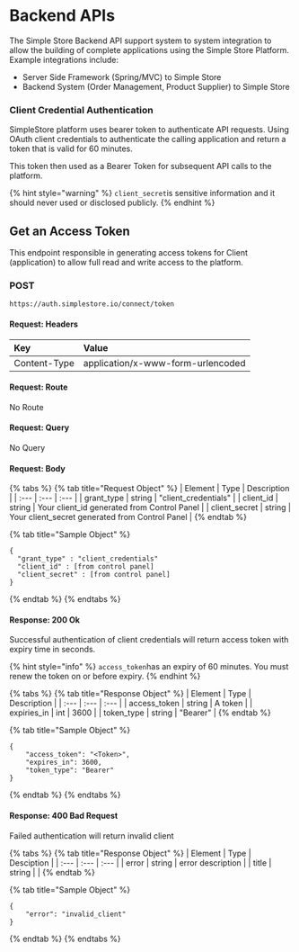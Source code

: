 # Backend APIs

The Simple Store Backend API support system to system integration to allow the building of complete applications using the Simple Store Platform.  Example integrations include:

* Server Side Framework \(Spring/MVC\) to Simple Store
* Backend System \(Order Management, Product Supplier\) to Simple Store

### Client Credential Authentication

SimpleStore platform uses bearer token to authenticate API requests. Using OAuth client credentials to authenticate the calling application and return a token that is valid for 60 minutes.

This token then used as a Bearer Token for subsequent API calls to the platform.

{% hint style="warning" %}
`client_secret`is sensitive information and it should never used or disclosed publicly.
{% endhint %}

## Get an Access Token

This endpoint responsible in generating access tokens for Client \(application\) to allow full read and write access to the platform.

### **POST**

```text
https://auth.simplestore.io/connect/token
```

#### Request: Headers

| Key | Value |
| :--- | :--- |
| Content-Type | application/x-www-form-urlencoded |

#### Request: Route

No Route

#### Request: Query

No Query

#### Request: Body

{% tabs %}
{% tab title="Request Object" %}
| Element | Type | Description |
| :--- | :--- | :--- |
| grant\_type | string | "client\_credentials" |
| client\_id | string | Your client\_id generated from Control Panel |
| client\_secret | string | Your client\_secret generated from Control Panel |
{% endtab %}

{% tab title="Sample Object" %}
```text
{
  "grant_type" : "client_credentials"
  "client_id" : [from control panel]
  "client_secret" : [from control panel]
}
```
{% endtab %}
{% endtabs %}

#### Response: 200 Ok

Successful authentication of client credentials will return access token with expiry time in seconds.

{% hint style="info" %}
`access_token`has an expiry of 60 minutes. You must renew the token on or before expiry.
{% endhint %}

{% tabs %}
{% tab title="Response Object" %}
| Element | Type | Description |
| :--- | :--- | :--- |
| access\_token | string | A token |
| expiries\_in | int | 3600 |
| token\_type | string | "Bearer" |
{% endtab %}

{% tab title="Sample Object" %}
```text
{
    "access_token": "<Token>",
    "expires_in": 3600,
    "token_type": "Bearer"
}
```
{% endtab %}
{% endtabs %}

#### Response: 400 Bad Request

Failed authentication will return invalid client

{% tabs %}
{% tab title="Response Object" %}
| Element | Type | Desciption |
| :--- | :--- | :--- |
| error | string | error description |
| title | string |  |
{% endtab %}

{% tab title="Sample Object" %}
```text
{
    "error": "invalid_client"
}
```
{% endtab %}
{% endtabs %}

